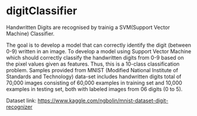 # digitClassifier

Handwritten Digits are recognised by trainig a SVM(Support Vector Machine) Classifier.

The goal is to develop a model that can correctly identify the digit (between 0-9) written in an image. To develop a model using Support Vector Machine which should correctly classify the handwritten digits from 0-9 based on the pixel values given as features. Thus, this is a 10-class classification problem. Samples provided from MNIST (Modified National Institute of Standards and Technology) data-set includes handwritten digits total of 70,000 images consisting of 60,000 examples in training set and 10,000 examples in testing set, both with labeled images from 06 digits (0 to 5).

Dataset link: https://www.kaggle.com/ngbolin/mnist-dataset-digit-recognizer
